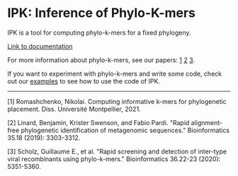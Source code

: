 # IPK: Inference of Phylo-K-mers

IPK is a tool for computing phylo-k-mers for a fixed phylogeny.

[Link to documentation](https://phylo-k-mers.readthedocs.io/en/docs) 

For more information about phylo-k-mers, see our papers: [1](https://tel.archives-ouvertes.fr/tel-03629440/ "My thesis on phylo-k-mers for phylogenetic placement")  [2](https://doi.org/10.1093/bioinformatics/btz068 "This paper introduced phylo-k-mers") [3](https://doi.org/10.1093/bioinformatics/btaa1020 "Another paper that uses IPK and phylo-k-mers").

If you want to experiment with phylo-k-mers and write some code, check out our [examples](https://github.com/phylo42/IPK/tree/master/examples) to see how to use the code of IPK.

---

[1] Romashchenko, Nikolai. Computing informative k-mers for phylogenetic placement. Diss. Université Montpellier, 2021.

[2] Linard, Benjamin, Krister Swenson, and Fabio Pardi. "Rapid alignment-free phylogenetic identification of metagenomic sequences." Bioinformatics 35.18 (2019): 3303-3312.

[3] Scholz, Guillaume E., et al. "Rapid screening and detection of inter-type viral recombinants using phylo-k-mers." Bioinformatics 36.22-23 (2020): 5351-5360.
